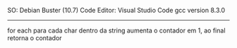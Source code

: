 SO: Debian Buster (10.7)
Code Editor: Visual Studio Code
gcc version 8.3.0

---

for each para cada char dentro da string aumenta o contador em 1, ao final retorna o contador